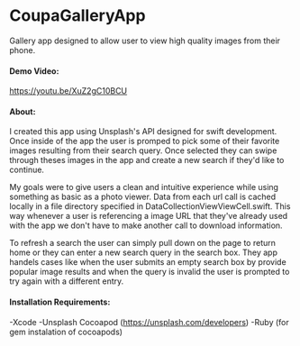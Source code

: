 # CoupaGalleryApp
 Gallery app designed to allow user to view high quality images from their phone.
 
#### Demo Video: ####
https://youtu.be/XuZ2gC10BCU
 
#### About: ####
I created this app using Unsplash's API designed for swift development. Once inside of the app the user is promped to pick some of their favorite images resulting from their search query. Once selected they can swipe through theses images in the app and create a new search if they'd like to continue.

My goals were to give users a clean and intuitive experience while using something as basic as a photo viewer. Data from each url call is cached locally in a file directory specified in DataCollectionViewViewCell.swift. This way whenever a user is referencing a image URL that they've already used with the app we don't have to make another call to download information.

To refresh a search the user can simply pull down on the page to return home or they can enter a new search query in the search box. They app handels cases like when the user submits an empty search box by provide popular image results and when the query is invalid the user is prompted to try again with a different entry.

#### Installation Requirements: ####
-Xcode
-Unsplash Cocoapod (https://unsplash.com/developers)
-Ruby (for gem instalation of cocoapods)
